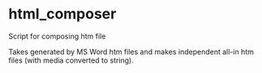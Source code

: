 # html_composer
Script for composing htm file 

Takes generated by MS Word htm files and makes independent all-in htm files (with media converted to string).
